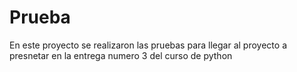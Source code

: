 # Prueba
En este proyecto se realizaron las pruebas para llegar al proyecto a presnetar en la entrega numero 3 del curso de python

